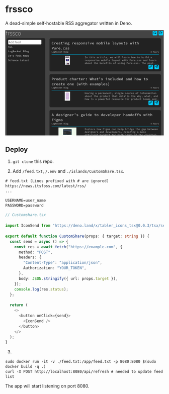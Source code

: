 # frssco

A dead-simple self-hostable RSS aggregator written in Deno.

![ss1.png](screenshots/ss1.png)

## Deploy

1. `git clone` this repo.

2. Add `/feed.txt`, `/.env` and `./islands/CustomShare.tsx`.

```
# feed.txt (Lines prefixed with # are ignored)
https://news.itsfoss.com/latest/rss/
...
```

```
USERNAME=user_name
PASSWORD=password
```

```ts
// Customshare.tsx

import IconSend from "https://deno.land/x/tabler_icons_tsx@0.0.3/tsx/send.tsx";

export default function CustomShare(props: { target: string }) {
  const send = async () => {
    const res = await fetch("https://example.com", {
      method: "POST",
      headers: {
        "Content-Type": "application/json",
        Authorization: "YOUR_TOKEN",
      },
      body: JSON.stringify({ url: props.target }),
    });
    console.log(res.status);
  };

  return (
    <>
      <button onClick={send}>
        <IconSend />
      </button>
    </>
  );
}
```

3.

```
sudo docker run -it -v ./feed.txt:/app/feed.txt -p 8080:8080 $(sudo docker build -q .)
curl -X POST http://localhost:8080/api/refresh # needed to update feed list
```

The app will start listening on port 8080.
